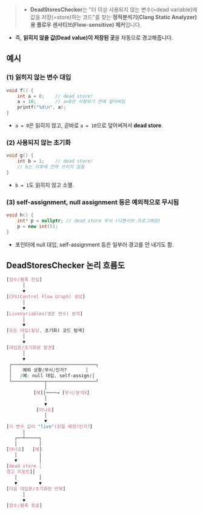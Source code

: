 
> - **DeadStoresChecker**는 "더 이상 사용되지 않는 변수(=dead variable)에 값을 저장(=store)하는 코드"를 찾는 **정적분석기(Clang Static Analyzer)용 플로우 센서티브(Flow-sensitive) 체커**입니다.
    
- 즉, **읽히지 않을 값(Dead value)이 저장된 곳**을 자동으로 경고해줍니다.


## 예시

### (1) 읽히지 않는 변수 대입

```cpp
void f() {
    int a = 0;    // dead store!
    a = 10;       // a=0은 사용되기 전에 덮어써짐
    printf("%d\n", a);
}
```
- `a = 0`은 읽히지 않고, 곧바로 `a = 10`으로 덮어써져서 **dead store**.
### (2) 사용되지 않는 초기화

```cpp
void g() {
    int b = 1;    // dead store!
    // b는 이후에 전혀 쓰이지 않음
}
```
- `b = 1`도 읽히지 않고 소멸.
### (3) self-assignment, null assignment 등은 **예외적으로 무시**됨
```cpp
void h() {
    int* p = nullptr; // dead store 무시 (디펜시브 프로그래밍)
    p = new int(5);
}
```
- 포인터에 null 대입, self-assignment 등은 일부러 경고를 안 내기도 함.



## DeadStoresChecker 논리 흐름도
```scss
[함수/블록 진입]
      │
      ▼
[CFG(Control Flow Graph) 생성]
      │
      ▼
[LiveVariables(생존 변수) 분석]
      │
      ▼
[모든 대입(할당, 초기화) 코드 탐색]
      │
      ▼
[대입문/초기화문 발견]
      │
      ▼
 ┌───────────────────────────────┐
 │    예외 상황(무시)인가?       │
 │   (예: null 대입, self-assign)│
 └────────────┬──────────────────┘
              │
          [예]│────→ [무시/분석X]
              │
              ▼
           [아니오]
              │
              ▼
[이 변수 값이 "live"(읽힐 예정)인가?]
      │
   ┌──┴─────┐
   │        │
[아니오]   [예]
   │        │
   ▼        │
[dead store │
경고 리포트]│
   │        │
   ▼        ▼
[다음 대입문/초기화문 반복]
      │
      ▼
[함수/블록 종료]
```
